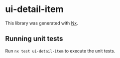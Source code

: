 # ui-detail-item

This library was generated with [Nx](https://nx.dev).

## Running unit tests

Run `nx test ui-detail-item` to execute the unit tests.
